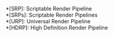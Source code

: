 *[SRP]: Scriptable Render Pipeline  
*[SRPs]: Scriptable Render Pipelines  
*[URP]: Universal Render Pipeline  
*[HDRP]: High Definition Render Pipeline  